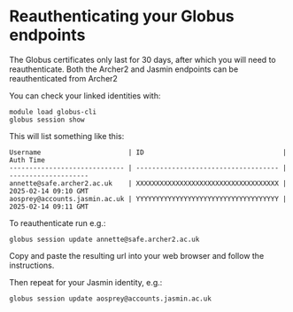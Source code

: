 # Reauthenticating your Globus endpoints 

The Globus certificates only last for 30 days, after which you will need to reauthenticate. 
Both the Archer2 and Jasmin endpoints can be reauthenticated from Archer2 

You can check your linked identities with: 
```
module load globus-cli
globus session show
```
This will list something like this: 
```
Username                      | ID                                   | Auth Time           
----------------------------- | ------------------------------------ | --------------------
annette@safe.archer2.ac.uk    | XXXXXXXXXXXXXXXXXXXXXXXXXXXXXXXXXXXX | 2025-02-14 09:10 GMT
aosprey@accounts.jasmin.ac.uk | YYYYYYYYYYYYYYYYYYYYYYYYYYYYYYYYYYYY | 2025-02-14 09:11 GMT
```

To reauthenticate run e.g.: 
```
globus session update annette@safe.archer2.ac.uk
```
Copy and paste the resulting url into your web browser and follow the instructions.

Then repeat for your Jasmin identity, e.g.: 
```
globus session update aosprey@accounts.jasmin.ac.uk 
```


